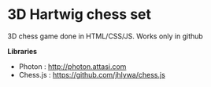 3D Hartwig chess set 
====================

3D chess game done in HTML/CSS/JS.
Works only in github

**Libraries**

* Photon : http://photon.attasi.com
* Chess.js : https://github.com/jhlywa/chess.js
